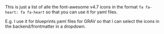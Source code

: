 This is just a list of alle the font-awesome v4.7 icons in the format `fa fa-heart: fa fa-heart` so that you can use it for yaml files. 

E.g. I use it for blueprints.yaml files for GRAV so that I can select the icons in the backend/frontmatter in a dropdown.
